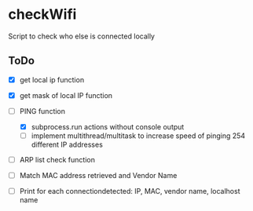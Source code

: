 # checkWifi
Script to check who else is connected locally

## ToDo
- [X] get local ip function
- [X] get mask of local IP function
- [ ] PING function
    - [X] subprocess.run actions without console output
    - [ ] implement multithread/multitask to increase speed of pinging 254 different IP addresses
- [ ] ARP list check function
- [ ] Match MAC address retrieved and Vendor Name
- [ ] Print for each connectiondetected: IP, MAC, vendor name, localhost name

